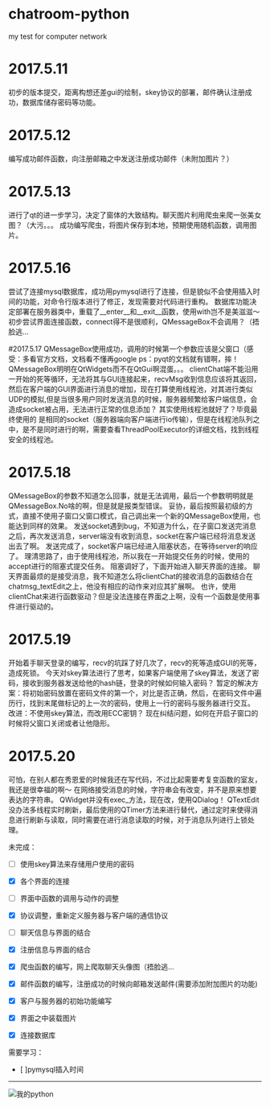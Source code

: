 ﻿# chatroom-python
my test for computer network

# 2017.5.11
初步的版本提交，距离构想还差gui的绘制，skey协议的部署，邮件确认注册成功，数据库储存密码等功能。

# 2017.5.12
编写成功邮件函数，向注册邮箱之中发送注册成功邮件（未附加图片？）

# 2017.5.13
进行了qt的进一步学习，决定了窗体的大致结构。聊天图片利用爬虫来爬一张美女图？（大污。。。
成功编写爬虫，将图片保存到本地，预期使用随机函数，调用图片。

# 2017.5.16
尝试了连接mysql数据库，成功用pymysql进行了连接，但是貌似不会使用插入时间的功能，对命令行版本进行了修正，发现需要对代码进行重构。
数据库功能决定部署在服务器类中，重载了__enter__和__exit__函数，使用with岂不是美滋滋～
初步尝试界面连接函数，connect得不是很顺利，QMessageBox不会调用？（捂脸逃...

#2017.5.17
QMessageBox使用成功，调用的时候第一个参数应该是父窗口（感受：多看官方文档，文档看不懂再google
ps：pyqt的文档就有错啊，摔！QMessageBox明明在QtWidgets而不在QtGui啊混蛋。。。
clientChat端不能沿用一开始的死等循环，无法将其与GUI连接起来，recvMsg收到信息应该将其返回，然后在客户端的GUI界面进行消息的增加，现在打算使用线程池，对其进行类似UDP的模拟,但是当很多用户同时发送消息的时候，服务器频繁给客户端信息，会造成socket被占用，无法进行正常的信息添加？
其实使用线程池就好了？毕竟最终使用的	是相同的socket（服务器端向客户端进行io传输），但是在线程池队列之中，是不是同时进行的啊，需要查看ThreadPoolExecutor的详细文档，找到线程安全的线程池。

# 2017.5.18
QMessageBox的参数不知道怎么回事，就是无法调用，最后一个参数明明就是QMessageBox.No啥的啊，但是就是报类型错误。
妥协，最后按照最初级的方式，直接不使用子窗口父窗口模式，自己调出来一个新的QMessageBox使用，也能达到同样的效果。
发送socket遇到bug，不知道为什么，在子窗口发送完消息之后，再次发送消息，server端没有收到消息，socket在客户端已经将消息发送出去了啊。
发送完成了，socket客户端已经进入阻塞状态，在等待server的响应了。
理清思路了，由于使用线程池，所以我在一开始提交任务的时候，使用的accept进行的阻塞式提交任务。
阻塞调好了，下面开始进入聊天界面的连接。
聊天界面最烦的是接受消息，我不知道怎么将clientChat的接收消息的函数结合在chatmsg_textEdit之上，他没有相应的动作来对应其扩展啊。
也许，使用clientChat来进行函数驱动？但是没法连接在界面之上啊，没有一个函数是使用事件进行驱动的。

# 2017.5.19
开始着手聊天登录的编写，recv的坑踩了好几次了，recv的死等造成GUI的死等，造成死锁。
今天对skey算法进行了思考，如果客户端使用了skey算法，发送了密码，接收到服务器发送给他的hash链，登录的时候如何输入密码？
暂定的解决方案：将初始密码放置在密码文件的第一个，对比是否正确，然后，在密码文件中遍历行，找到末尾做标记的上一次的密码，使用上一行的密码与服务器进行交互。
改进：不使用skey算法，而改用ECC密钥？
现在纠结问题，如何在开启子窗口的时候将父窗口关闭或者让他隐形。

# 2017.5.20
可怕，在别人都在秀恩爱的时候我还在写代码，不过比起需要考复变函数的室友，我还是很幸福的啊～
在网络接受消息的时候，字符串会有改变，并不是原来想要表达的字符串。
QWidget并没有exec_方法，现在改，使用QDialog！
QTextEdit没办法多线程实时刷新，最后使用的QTimer方法来进行替代，通过定时来使得消息进行刷新与读取，同时需要在进行消息读取的时候，对于消息队列进行上锁处理。

未完成：


- [ ] 使用skey算法来存储用户使用的密码
- [x] 各个界面的连接
- [ ] 界面中函数的调用与动作的调整
- [x] 协议调整，重新定义服务器与客户端的通信协议
- [ ] 聊天信息与界面的结合
- [x] 注册信息与界面的结合
- [x] 爬虫函数的编写，网上爬取聊天头像图（捂脸逃...
- [x] 邮件函数的编写，注册成功的时候向邮箱发送邮件(需要添加附加图片的功能)
- [x] 客户与服务器的初始功能编写
- [x] 界面之中装载图片
- [x] 连接数据库



需要学习：

- [ ]pymysql插入时间

---

![我的python][1]


  [1]: https://timgsa.baidu.com/timg?image&quality=80&size=b9999_10000&sec=1494998579996&di=27ad00f1bf0a3760088bb38ee3985549&imgtype=0&src=http://www.thebigdata.cn/upload/2015-07/150717160792471.png
